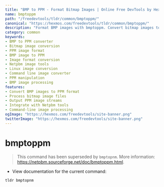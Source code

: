 ```yaml
---
title: "BMP to PPM - Format Bitmap Images | Online Free DevTools by Hexmos"
name: bmptoppm
path: "/freedevtools/tldr/common/bmptoppm/"
canonical: "https://hexmos.com/freedevtools/tldr/common/bmptoppm/"
description: "Format BMP images with bmptoppm. Convert bitmap images to PPM format for easy manipulation. Free online tool, no registration required."
category: common
keywords:
- BMP to PPM converter
- Bitmap image conversion
- PPM image format
- BMP image to PPM
- Image format conversion
- Netpbm image tools
- Linux image conversion
- Command line image converter
- PPM manipulation
- BMP image processing
features:
- Convert BMP images to PPM format
- Process bitmap image files
- Output PPM image streams
- Integrate with Netpbm tools
- Command-line image processing
ogImage: "https://hexmos.com/freedevtools/site-banner.png"
twitterImage: "https://hexmos.com/freedevtools/site-banner.png"
---
```


# bmptoppm

> This command has been superseded by `bmptopnm`.
> More information: <https://netpbm.sourceforge.net/doc/bmptoppm.html>.

- View documentation for the current command:

`tldr bmptopnm`
